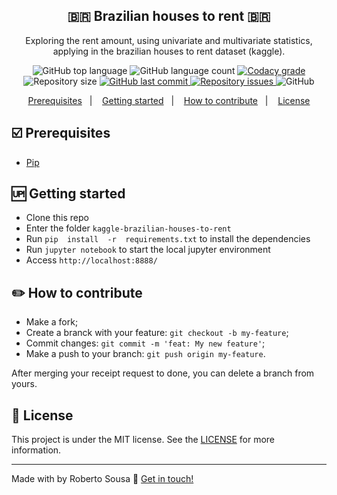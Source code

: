<h2 align="center">
	🇧🇷 Brazilian houses to rent 🇧🇷
</h2>

<p align="center">
Exploring the rent amount, using univariate and multivariate statistics, applying in the brazilian houses to rent dataset (kaggle).
</p>
<p align="center">
  <img alt="GitHub top language" src="https://img.shields.io/github/languages/top/robertosousa1/kaggle-brazilian-houses-to-rent.svg">
  
  <img alt="GitHub language count" src="https://img.shields.io/github/languages/count/robertosousa1/kaggle-brazilian-houses-to-rent.svg">
  
  <a href="https://www.codacy.com/app/robertosousa1/kaggle-brazilian-houses-to-rent?utm_source=github.com&amp;utm_medium=referral&amp;utm_content=robertosousa1/kaggle-brazilian-houses-to-rent&amp;utm_campaign=Badge_Grade">
    <img alt="Codacy grade" src="https://img.shields.io/codacy/grade/70c8e79c83b442278f6c276ebf117ae4.svg">
  </a>

  
  <img alt="Repository size" src="https://img.shields.io/github/repo-size/robertosousa1/kaggle-brazilian-houses-to-rent.svg">
  <a href="https://github.com/robertosousa1/kaggle-brazilian-houses-to-rent/commits/master">
    <img alt="GitHub last commit" src="https://img.shields.io/github/last-commit/robertosousa1/kaggle-brazilian-houses-to-rent.svg">
  </a>
  
  <a href="https://github.com/robertosousa1/kaggle-brazilian-houses-to-rent/issues">
    <img alt="Repository issues" src="https://img.shields.io/github/issues/robertosousa1/kaggle-brazilian-houses-to-rent.svg">
  </a>

  <img alt="GitHub" src="https://img.shields.io/github/license/robertosousa1/kaggle-brazilian-houses-to-rent.svg">   
</p>

<p align="center">
  <a href="#ballot_box_with_check-prerequisites">Prerequisites</a>&nbsp;&nbsp;&nbsp;|&nbsp;&nbsp;&nbsp;
    <a href="#up-getting-started">Getting started</a>&nbsp;&nbsp;&nbsp;|&nbsp;&nbsp;&nbsp;
  <a href="#pencil2-how-to-contribute">How to contribute</a>&nbsp;&nbsp;&nbsp;|&nbsp;&nbsp;&nbsp;
  <a href="#memo-license">License</a>
</p>

## [](#prerequisites):ballot_box_with_check: Prerequisites
-   [Pip](https://pypi.org/project/pip/)

## [](#getting-started):up: Getting started

-   Clone this repo
-  Enter the folder `kaggle-brazilian-houses-to-rent`
-  Run `pip  install  -r  requirements.txt` to install the dependencies
-  Run  `jupyter notebook`  to start the local jupyter environment
-  Access  `http://localhost:8888/`

## [](#how-to-contribute):pencil2: How to contribute

-   Make a fork;
-   Create a branck with your feature:  `git checkout -b my-feature`;
-   Commit changes:  `git commit -m 'feat: My new feature'`;
-   Make a push to your branch:  `git push origin my-feature`.

After merging your receipt request to done, you can delete a branch from yours.

## [](#license):memo: License
This project is under the MIT license. See the [LICENSE]([[https://github.com/robertosousa1/kaggle-brazilian-houses-to-rent/blob/master/LICENSE](https://github.com/robertosousa1/kaggle-brazilian-houses-to-rent/blob/master/LICENSE)]) for more information.

----------

Made with by Roberto Sousa  👋  [Get in touch!](https://www.linkedin.com/in/robertosousa01/)
